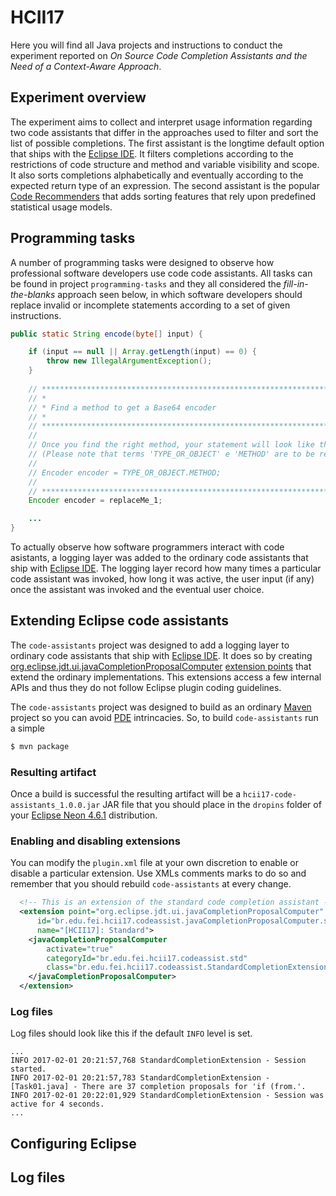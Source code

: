 # HCII17

Here you will find all Java projects and instructions to conduct the experiment reported on 
_On Source Code Completion Assistants and the Need of a Context-Aware Approach_.

## Experiment overview
The experiment aims to collect and interpret usage information regarding two code assistants that differ in the approaches used to filter and sort the list of possible completions. The first assistant is the longtime default option that ships with the [Eclipse IDE](https://eclipse.org). It filters completions according to the restrictions of code structure and method and variable visibility and scope. It also sorts completions alphabetically and eventually according to the expected return type of an expression. The second assistant is the popular [Code Recommenders](https://eclipse.org/recommenders) that adds sorting features that rely upon predefined statistical usage models.

## Programming tasks
A number of programming tasks were designed to observe how professional software developers use code code assistants. All tasks can be found in project `programming-tasks` and they all considered the _fill-in-the-blanks_ approach seen below, in which software developers should replace invalid or incomplete statements according to a set of given instructions.
```java
public static String encode(byte[] input) {

    if (input == null || Array.getLength(input) == 0) {
        throw new IllegalArgumentException();
    }
    
    // ********************************************************************************
    // *
    // * Find a method to get a Base64 encoder
    // *
    // ********************************************************************************
    //
    // Once you find the right method, your statement will look like this:
    // (Please note that terms 'TYPE_OR_OBJECT' e 'METHOD' are to be replaced)
    //
    // Encoder encoder = TYPE_OR_OBJECT.METHOD;
    //
    // ********************************************************************************
    Encoder encoder = replaceMe_1; 

    ...
}
```

To actually observe how software programmers interact with code asistants, a logging layer was added to the ordinary code assistants that ship with [Eclipse IDE](https://www.eclipse.org). The logging layer record how many times a particular code assistant was invoked, how long it was active, the user input (if any) once the assistant was invoked and the eventual user choice.

## Extending Eclipse code assistants
The `code-assistants` project was designed to add a logging layer to ordinary code assistants that ship with [Eclipse IDE](https://www.eclipse.org). It does so by creating [org.eclipse.jdt.ui.javaCompletionProposalComputer](http://help.eclipse.org/neon/index.jsp?topic=%2Forg.eclipse.jdt.doc.isv%2Freference%2Fextension-points%2Forg_eclipse_jdt_ui_javaCompletionProposalComputer.html) [extension points](http://www.vogella.com/tutorials/EclipseExtensionPoint/article.html) that extend the ordinary implementations. This extensions access a few internal APIs and thus they do not follow Eclipse plugin coding guidelines.

The `code-assistants` project was designed to build as an ordinary [Maven](https://www.maven.org) project so you can avoid [PDE](https://www.eclipse.org/pde/) intrincacies.
So, to build `code-assistants` run a simple
```sh
$ mvn package
```

### Resulting artifact
Once a build is successful the resulting artifact will be a `hcii17-code-assistants_1.0.0.jar` JAR file that you should place in the `dropins` folder of your [Eclipse Neon 4.6.1](https://eclipse.org/neon/) distribution.

### Enabling and disabling extensions
You can modify the `plugin.xml` file at your own discretion to enable or disable a particular extension. Use XMLs comments marks to do so and remember that you should rebuild `code-assistants` at every change.
```xml
  <!-- This is an extension of the standard code completion assistant -->
  <extension point="org.eclipse.jdt.ui.javaCompletionProposalComputer"
      id="br.edu.fei.hcii17.codeassist.javaCompletionProposalComputer.std"
      name="[HCII17]: Standard">
    <javaCompletionProposalComputer
        activate="true"
        categoryId="br.edu.fei.hcii17.codeassist.std"
        class="br.edu.fei.hcii17.codeassist.StandardCompletionExtension">
    </javaCompletionProposalComputer>   
  </extension>
```

### Log files
Log files should look like this if the default `INFO` level is set.
```
...
INFO 2017-02-01 20:21:57,768 StandardCompletionExtension - Session started.
INFO 2017-02-01 20:21:57,783 StandardCompletionExtension - [Task01.java] - There are 37 completion proposals for 'if (from.'.
INFO 2017-02-01 20:22:01,929 StandardCompletionExtension - Session was active for 4 seconds.
...
```

## Configuring Eclipse


## Log files